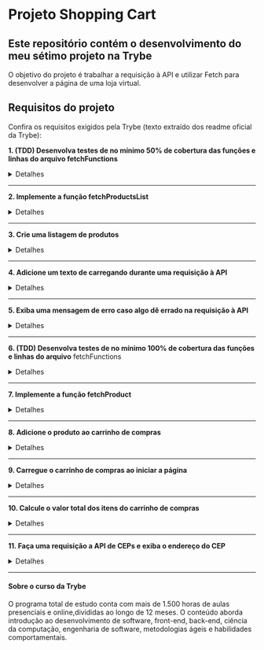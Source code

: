 # Projeto Shopping Cart
## Este repositório contém o desenvolvimento do meu sétimo projeto na Trybe

O objetivo do projeto é trabalhar a requisição à API e utilizar Fetch para desenvolver a página de uma loja virtual.

## Requisitos do projeto

Confira os requisitos exigidos pela Trybe (texto extraído dos readme oficial da Trybe):

**1. (TDD) Desenvolva testes de no mínimo 50% de cobertura das funções e linhas do arquivo fetchFunctions**

<details><summary>Detalhes</summary>
<p>

> Implemente os testes necessários na função fetchProductsList

</p>
</details>

---

**2. Implemente a função fetchProductsList**

<details><summary>Detalhes</summary>
<p>

> Implemente a função fetchProductsList que se encontra no arquivo fetchFunctions.js

</p>
</details>

---

**3. Crie uma listagem de produtos**

<details><summary>Detalhes</summary>
<p>

> Utilize a função fetchProductsList para criar uma listagem de produtos através da API do 
Mercado Livre.

</p>
</details>

---

**4. Adicione um texto de carregando durante uma requisição à API**

<details><summary>Detalhes</summary>
<p>

> Adicione um elemento com o texto carregando... durante a requisição à API

</p>
</details>

---

**5. Exiba uma mensagem de erro caso algo dê errado na requisição à API**

<details><summary>Detalhes</summary>
<p>

> Caso ocorra algum erro durante a requisição à API, exiba um texto Algum erro ocorreu, 
recarregue a página e tente novamente

</p>
</details>

---

**6. (TDD) Desenvolva testes de no mínimo 100% de cobertura das funções e linhas do arquivo**
fetchFunctions

<details><summary>Detalhes</summary>
<p>

> Implemente os testes necessários na função fetchProduct

</p>
</details>

---

**7. Implemente a função fetchProduct**

<details><summary>Detalhes</summary>
<p>

> Implemente a função fetchProduct para retornar dados de um produto e adicioná-lo ao carrinho.

</p>
</details>

---

**8. Adicione o produto ao carrinho de compras**

<details><summary>Detalhes</summary>
<p>

> Implemente a funcionalidade que adiciona os produtos ao carrinho.

</p>
</details>

---

**9. Carregue o carrinho de compras ao iniciar a página**

<details><summary>Detalhes</summary>
<p>

> Recupere os itens adicionados no carrinho de compras do localStorage

</p>
</details>

---

**10. Calcule o valor total dos itens do carrinho de compras**

<details><summary>Detalhes</summary>
<p>

> O elemento com o valor total dos produtos deve possuir a classe total-price

</p>
</details>

---

**11. Faça uma requisição a API de CEPs e exiba o endereço do CEP**

<details><summary>Detalhes</summary>
<p>

> Crie um elemento span com o endereço completo do CEP

</p>
</details>

---

#### Sobre o curso da Trybe
O programa total de estudo conta com mais de 1.500 horas de aulas presenciais e online,divididas ao longo de 12 meses. O conteúdo aborda introdução ao desenvolvimento de software, front-end, back-end, ciência da computação, engenharia de software, metodologias ágeis e habilidades comportamentais.
